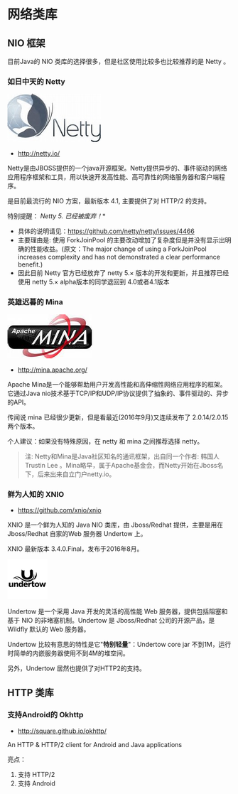 # 网络类库

## NIO 框架

目前Java的 NIO 类库的选择很多，但是社区使用比较多也比较推荐的是 Netty 。

### 如日中天的 Netty

![](images/netty_logo.jpg)

- http://netty.io/

Netty是由JBOSS提供的一个java开源框架。Netty提供异步的、事件驱动的网络应用程序框架和工具，用以快速开发高性能、高可靠性的网络服务器和客户端程序。

是目前最流行的 NIO 方案，最新版本 4.1, 主要提供了对 HTTP/2 的支持。

特别提醒： **Netty 5.* 已经被废弃！**

- 具体的说明请见：https://github.com/netty/netty/issues/4466
- 主要理由是: 使用 ForkJoinPool 的主要改动增加了复杂度但是并没有显示出明确的性能收益。(原文：The major change of using a ForkJoinPool increases complexity and has not
demonstrated a clear performance benefit.)
- 因此目前 Netty 官方已经放弃了 netty 5.× 版本的开发和更新，并且推荐已经使用 netty 5.× alpha版本的同学退回到 4.0或者4.1版本

### 英雄迟暮的 Mina

![](images/apache_mina_logo.jpg)

- http://mina.apache.org/

Apache Mina是一个能够帮助用户开发高性能和高伸缩性网络应用程序的框架。它通过Java nio技术基于TCP/IP和UDP/IP协议提供了抽象的、事件驱动的、异步的API。

传闻说 mina 已经很少更新，但是看最近(2016年9月)又连续发布了 2.0.14/2.0.15 两个版本。

个人建议：如果没有特殊原因，在 netty 和 mina 之间推荐选择 netty。

> 注: Netty和Mina是Java社区知名的通讯框架，出自同一个作者: 韩国人 Trustin Lee 。Mina略早，属于Apache基金会，而Netty开始在Jboss名下，后来出来自立门户netty.io。

### 鲜为人知的 XNIO

- https://github.com/xnio/xnio

XNIO 是一个鲜为人知的 Java NIO 类库，由 Jboss/Redhat 提供，主要是用在 Jboss/Redhat 自家的Web 服务器 Undertow 上。

XNIO 最新版本 3.4.0.Final，发布于2016年8月。

![](images/undertow_logo.png)

Undertow 是一个采用 Java 开发的灵活的高性能 Web 服务器，提供包括阻塞和基于 NIO 的非堵塞机制。Undertow 是 Jboss/Redhat 公司的开源产品，是 Wildfly 默认的 Web 服务器。

Undertow 比较有意思的特性是它"**特别轻量**"：Undertow core jar 不到1M，运行时简单的内嵌服务器使用不到4M的堆空间。

另外，Undertow 居然也提供了对HTTP2的支持。

## HTTP 类库

### 支持Android的 Okhttp

- http://square.github.io/okhttp/

An HTTP & HTTP/2 client for Android and Java applications

亮点：

1. 支持 HTTP/2
2. 支持 Android


